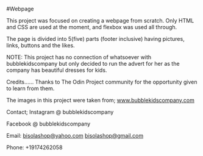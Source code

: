 #Webpage

This project was focused on creating a webpage from scratch.
Only HTML and CSS are used at the moment, and flexbox was
used all through.

The page is divided into 5(five) parts (footer inclusive) 
having pictures, links, buttons and the likes.

NOTE: This project has no connection of whatsoever with
bubblekidscompany but only decided to run the advert for
her as the company has beautiful dresses for kids.

Credits......
Thanks to The Odin Project community for the opportunity given
to learn from them.

The images in this project were taken from;
www.bubblekidscompany.com

Contact;
Instagram @ bubblekidscompany

Facebook @ bubblekidscompany

Email:
bisolashop@yahoo.com
bisolashop@gmail.com

Phone:
+19174262058
